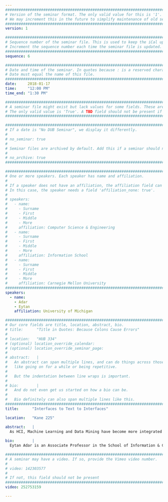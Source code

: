 ```yaml
---
################################################################################
# Version of the seminar format. The only valid value for this is '1'. 
# We may increment this in the future to simplify maintenance of old seminars.
################################################################################
version: 1

################################################################################
# Sequence number of the seminar file. This is used to keep the iCal up to date.
# Increment the sequence number each time the seminar file is updated.
################################################################################
sequence: 6

################################################################################
# Date and time of the seminar. In quotes because : is a reserved character.
# Date must equal the name of this file.
################################################################################
date:     2018-01-17
time:     "12:00 PM"
time_end: "1:30 PM"

################################################################################
# A seminar file might exist but lack values for some fields. These are 'TBD'. 
# The only valid value is 'True'. A TBD field should not be present if 'False'.
################################################################################

################################################################################
# If a date is "No DUB Seminar", we display it differently.
#
# no_seminar: true
#
# Seminar files are archived by default. Add this if a seminar should not be.
#
# no_archive: true
################################################################################

################################################################################
# One or more speakers. Each speaker has name and affiliation.
#
# If a speaker does not have an affiliation, the affiliation field can be removed.
# In this case, the speaker needs a field 'affiliation_none: true'.
#
# speakers:
#   - name: 
#     - Surname
#     - First
#     - Middle
#     - More
#     affiliation: Computer Science & Engineering 
#   - name: 
#     - Surname
#     - First
#     - Middle
#     - More
#     affiliation: Information School 
#   - name: 
#     - Surname
#     - First
#     - Middle
#     - More
#     affiliation: Carnegie Mellon University 
################################################################################
speakers:
  - name: 
    - Adar
    - Eytan
    affiliation: University of Michigan 

################################################################################
# Our core fields are title, location, abstract, bio.
# title:      "Title in Quotes: Because Colons Cause Errors"
# 
# location:   "HUB 334"
# (optional) location_override_calendar:
# (optional) location_override_seminar_page:
#
# abstract:   |
#   An abstract can span multiple lines, and can do things across those lines,
#   like going on for a while or being repetitive.
#
#   But the indentation between line wraps is important.
#
# bio:        |
#   And do not even get us started on how a bio can be.
#
#   Bio definitely can also span multiple lines like this.
################################################################################
title:      "Interfaces to Text to Interfaces"

location:   "Kane 225"

abstract:   |
  As HCI, Machine Learning and Data Mining have become more integrated we’ve had the opportunity to rethink the way people interact with text. The use of new text mining techniques has allowed us better appreciate how textual information is consumed and produced. Everything from news articles to legislative materials, to computer programs, can not only be better modeled through the lens of text mining, but we can create entirely new experiences. I’ll touch on some recent work in my group on personalization, program generation, visualizations for distributed language models, and applications of meme propagation to laws and why I think it’s exciting times for the intersection of text mining and HCI.
  
bio:        |
  Eytan Adar is an Associate Professor in the School of Information & Computer Science and Engineering at the University of Michigan (though he’s currently on sabbatical at Adobe and UW). He works broadly at the intersection of HCI and IR/Data Mining and ranges from empirical studies of large-scale online behaviors to building new systems, tools and methods. He completed his doctoral work in the Computer Science at the University of Washington and has a Masters and Bachelors degree from MIT. Before going back for his PhD, Eytan was a researcher at HP Labs and Xerox PARC for a number of years (spinning out a company called Outride somewhere in there). Eytan is co-founder of ICWSM and has served as general chair for ICWSM and WSDM. His website is at http://www.cond.org

################################################################################
# A seminar may have a video. If so, provide the Vimeo video number.
#
# video: 142303577
#
# If not, this field should not be present 
################################################################################
video: 252753159

---
```

